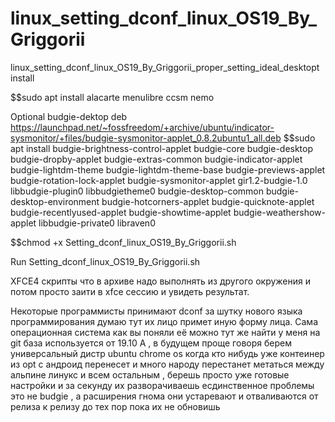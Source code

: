# linux_setting_dconf_linux_OS19_By_Griggorii
linux_setting_dconf_linux_OS19_By_Griggorii_proper_setting_ideal_desktopt install

$$sudo apt install alacarte menulibre ccsm nemo 

Optional budgie-dektop deb https://launchpad.net/~fossfreedom/+archive/ubuntu/indicator-sysmonitor/+files/budgie-sysmonitor-applet_0.8.2ubuntu1_all.deb 
$$sudo apt install budgie-brightness-control-applet budgie-core budgie-desktop budgie-dropby-applet budgie-extras-common budgie-indicator-applet budgie-lightdm-theme budgie-lightdm-theme-base budgie-previews-applet budgie-rotation-lock-applet budgie-sysmonitor-applet gir1.2-budgie-1.0 libbudgie-plugin0 libbudgietheme0 budgie-desktop-common budgie-desktop-environment budgie-hotcorners-applet budgie-quicknote-applet budgie-recentlyused-applet budgie-showtime-applet budgie-weathershow-applet libbudgie-private0 libraven0

$$chmod +x Setting_dconf_linux_OS19_By_Griggorii.sh

Run Setting_dconf_linux_OS19_By_Griggorii.sh

XFCE4 скрипты что в архиве надо выполнять из другого окружения и потом просто заити в  xfce сессию и увидеть результат.

Некоторые программисты принимают dconf за шутку нового языка программирования думаю тут их лицо примет иную форму лица.
Сама операционная система как вы поняли её можно тут же найти у меня на git база используется от 19.10
А , в будущем проще говоря берем универсальный дистр ubuntu chrome os когда кто нибудь уже контеинер из opt с андроид перенесет и много народу перестанет метаться между альпине линукс и всем остальным , берешь просто уже готовые настройки и за секунду их разворачиваешь есдинственное проблемы это не budgie , а расширения гнома они устаревают и отваливаются от релиза к релизу до тех пор пока их не обновишь 
